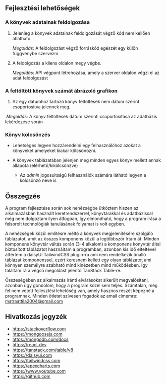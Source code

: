 ## Fejlesztési lehetőségek

### A könyvek adatainak feldolgozása

1. Jelenleg a könyvek adatainak feldolgozását végző kód nem kellően átlátható.

   *Megoldás:* A feldolgozást végző forráskód egészét egy külön függvénybe szervezni

2. A feldolgozás a kliens oldalon megy végbe.

   *Megoldás:* API végpont létrehozása, amely a szerver oldalon végzi el az adat feldolgozást

### A feltöltött könyvek számát ábrázoló grafikon

1. Az egy dátumhoz tartozó könyv feltöltések nem dátum szerint csoportosítva jelennek meg.

​		*Megoldás:* A könyv feltöltések dátum szerinti csoportosítása az adatbázis lekérdezése során

### Könyv kölcsönzés

- Lehetséges legyen hozzárendelni egy felhasználóhoz azokat a könyveket amelyeket kiakar kölcsönözni.

- A könyvek táblázatában jelenjen meg minden egyes könyv mellett annak állapota (elérhető/kikölcsönzve)
  - Az *admin* jogosultságú felhasználók számára látható legyen a kölcsönző neve is

## Összegzés

A program fejlesztése során sok nehézségbe ütköztem hiszen az alkalmazásban használt keretrendszerrel, könyvtárakkal és adatbázissal még nem dolgoztam ilyen átfogóan, így elmondható, hogy a program írása a felsorolt technológiák tanulásának folyamat is volt egyben.

A nehézségek közül említésre méltó a könyvek megjelenítésére szolgáló táblázatot, amit az összes komponens közül a legtöbbször írtam át. Minden komponens könyvtár váltás során (3-4 alkalom) a komponens könyvtár által biztosított táblázatot használtam a programban, azonban kis idő elteltével áttértem a daisyUI TailwindCSS plugin-ra ami nem rendelkezik önálló táblázat komponenssel, ezért keresnem kellett egy olyan táblázatot ami könnyen személyre szabható mind kinézetben mind működésben. Így találtam rá a végső megoldást jelentő TanStack Table-re.

Összeségében az alkalmazás iránti elvárásokat sikerült megvalósítani, azonban úgy gondolom, hogy a program közel sem teljes. Számtalan, még fel nem vetett fejlesztési lehetőség van, amely hasznos részét képezné a programnak. Minden ötletet szívesen fogadok az email címemre: [matraattila2004@gmail.com](mailto:matraattila2004@gmail.com)

## Hivatkozás jegyzék

- https://stackoverflow.com
- https://mongoosejs.com
- https://mongodb.com/docs
- https://react.dev
- https://tanstack.com/table/v8
- https://daisyui.com
- https://tailwindcss.com
- https://apexcharts.com
- https://www.youtube.com
- https://github.com